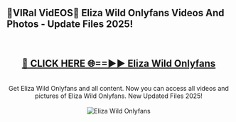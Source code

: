 <h2>🔴VIRal VidEOS🔴 Eliza Wild Onlyfans Videos And Photos - Update Files 2025!</h2>
<br>
<div align="center">
<h2><a href="https://virallinks.top/odZfE0" rel="nofollow">🔴 CLICK HERE 🌐==►► Eliza Wild Onlyfans</a></h2>
<br>
Get Eliza Wild Onlyfans and all content. Now you can access all videos and pictures of Eliza Wild Onlyfans. New Updated Files 2025!
<br>
<br>
<a href="https://virallinks.top/odZfE0" rel="nofollow" data-target="animated-image.originalLink"><img src="https://i.imgur.com/dJHk4Zq.gif)" alt="Eliza Wild Onlyfans" style="max-width: 100%; display: inline-block;" data-target="animated-image.originalImage"></a>
</div>
<br>
